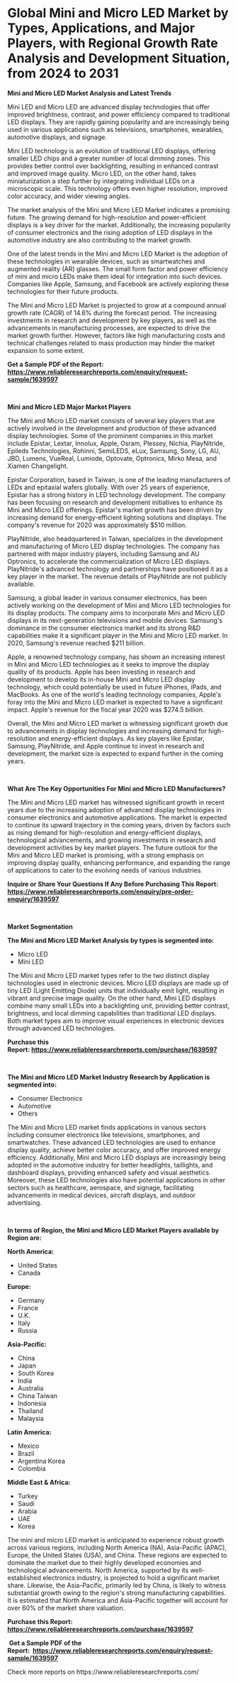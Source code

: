 <p><h1>Global Mini and Micro LED Market by Types, Applications, and Major Players, with Regional Growth Rate Analysis and Development Situation, from 2024 to 2031</h1></p><p><strong>Mini and Micro LED Market Analysis and Latest Trends</strong></p>
<p><p>Mini LED and Micro LED are advanced display technologies that offer improved brightness, contrast, and power efficiency compared to traditional LED displays. They are rapidly gaining popularity and are increasingly being used in various applications such as televisions, smartphones, wearables, automotive displays, and signage.</p><p>Mini LED technology is an evolution of traditional LED displays, offering smaller LED chips and a greater number of local dimming zones. This provides better control over backlighting, resulting in enhanced contrast and improved image quality. Micro LED, on the other hand, takes miniaturization a step further by integrating individual LEDs on a microscopic scale. This technology offers even higher resolution, improved color accuracy, and wider viewing angles.</p><p>The market analysis of the Mini and Micro LED Market indicates a promising future. The growing demand for high-resolution and power-efficient displays is a key driver for the market. Additionally, the increasing popularity of consumer electronics and the rising adoption of LED displays in the automotive industry are also contributing to the market growth.</p><p>One of the latest trends in the Mini and Micro LED Market is the adoption of these technologies in wearable devices, such as smartwatches and augmented reality (AR) glasses. The small form factor and power efficiency of mini and micro LEDs make them ideal for integration into such devices. Companies like Apple, Samsung, and Facebook are actively exploring these technologies for their future products.</p><p>The Mini and Micro LED Market is projected to grow at a compound annual growth rate (CAGR) of 14.6% during the forecast period. The increasing investments in research and development by key players, as well as the advancements in manufacturing processes, are expected to drive the market growth further. However, factors like high manufacturing costs and technical challenges related to mass production may hinder the market expansion to some extent.</p></p>
<p><strong>Get a Sample PDF of the Report:&nbsp; <a href="https://www.reliableresearchreports.com/enquiry/request-sample/1639597">https://www.reliableresearchreports.com/enquiry/request-sample/1639597</a></strong></p>
<p>&nbsp;</p>
<p><strong>Mini and Micro LED Major Market Players</strong></p>
<p><p>The Mini and Micro LED market consists of several key players that are actively involved in the development and production of these advanced display technologies. Some of the prominent companies in this market include Epistar, Lextar, Innolux, Apple, Osram, Plessey, Nichia, PlayNitride, Epileds Technologies, Rohinni, SemiLEDS, eLux, Samsung, Sony, LG, AU, JBD, Lumens, VueReal, Lumiode, Optovate, Optronics, Mirko Mesa, and Xiamen Changelight.</p><p>Epistar Corporation, based in Taiwan, is one of the leading manufacturers of LEDs and epitaxial wafers globally. With over 25 years of experience, Epistar has a strong history in LED technology development. The company has been focusing on research and development initiatives to enhance its Mini and Micro LED offerings. Epistar's market growth has been driven by increasing demand for energy-efficient lighting solutions and displays. The company's revenue for 2020 was approximately $510 million.</p><p>PlayNitride, also headquartered in Taiwan, specializes in the development and manufacturing of Micro LED display technologies. The company has partnered with major industry players, including Samsung and AU Optronics, to accelerate the commercialization of Micro LED displays. PlayNitride's advanced technology and partnerships have positioned it as a key player in the market. The revenue details of PlayNitride are not publicly available.</p><p>Samsung, a global leader in various consumer electronics, has been actively working on the development of Mini and Micro LED technologies for its display products. The company aims to incorporate Mini and Micro LED displays in its next-generation televisions and mobile devices. Samsung's dominance in the consumer electronics market and its strong R&D capabilities make it a significant player in the Mini and Micro LED market. In 2020, Samsung's revenue reached $211 billion.</p><p>Apple, a renowned technology company, has shown an increasing interest in Mini and Micro LED technologies as it seeks to improve the display quality of its products. Apple has been investing in research and development to develop its in-house Mini and Micro LED display technology, which could potentially be used in future iPhones, iPads, and MacBooks. As one of the world's leading technology companies, Apple's foray into the Mini and Micro LED market is expected to have a significant impact. Apple's revenue for the fiscal year 2020 was $274.5 billion.</p><p>Overall, the Mini and Micro LED market is witnessing significant growth due to advancements in display technologies and increasing demand for high-resolution and energy-efficient displays. As key players like Epistar, Samsung, PlayNitride, and Apple continue to invest in research and development, the market size is expected to expand further in the coming years.</p></p>
<p>&nbsp;</p>
<p><strong>What Are The Key Opportunities For Mini and Micro LED Manufacturers?</strong></p>
<p><p>The Mini and Micro LED market has witnessed significant growth in recent years due to the increasing adoption of advanced display technologies in consumer electronics and automotive applications. The market is expected to continue its upward trajectory in the coming years, driven by factors such as rising demand for high-resolution and energy-efficient displays, technological advancements, and growing investments in research and development activities by key market players. The future outlook for the Mini and Micro LED market is promising, with a strong emphasis on improving display quality, enhancing performance, and expanding the range of applications to cater to the evolving needs of various industries.</p></p>
<p><strong>Inquire or Share Your Questions If Any Before Purchasing This Report: <a href="https://www.reliableresearchreports.com/enquiry/pre-order-enquiry/1639597">https://www.reliableresearchreports.com/enquiry/pre-order-enquiry/1639597</a></strong></p>
<p>&nbsp;</p>
<p><strong>Market Segmentation</strong></p>
<p><strong>The Mini and Micro LED Market Analysis by types is segmented into:</strong></p>
<p><ul><li>Micro LED</li><li>Mini LED</li></ul></p>
<p><p>The Mini and Micro LED market types refer to the two distinct display technologies used in electronic devices. Micro LED displays are made up of tiny LED (Light Emitting Diode) units that individually emit light, resulting in vibrant and precise image quality. On the other hand, Mini LED displays combine many small LEDs into a backlighting unit, providing better contrast, brightness, and local dimming capabilities than traditional LED displays. Both market types aim to improve visual experiences in electronic devices through advanced LED technologies.</p></p>
<p><strong>Purchase this Report:&nbsp;<a href="https://www.reliableresearchreports.com/purchase/1639597">https://www.reliableresearchreports.com/purchase/1639597</a></strong></p>
<p>&nbsp;</p>
<p><strong>The Mini and Micro LED Market Industry Research by Application is segmented into:</strong></p>
<p><ul><li>Consumer Electronics</li><li>Automotive</li><li>Others</li></ul></p>
<p><p>The Mini and Micro LED market finds applications in various sectors including consumer electronics like televisions, smartphones, and smartwatches. These advanced LED technologies are used to enhance display quality, achieve better color accuracy, and offer improved energy efficiency. Additionally, Mini and Micro LED displays are increasingly being adopted in the automotive industry for better headlights, taillights, and dashboard displays, providing enhanced safety and visual aesthetics. Moreover, these LED technologies also have potential applications in other sectors such as healthcare, aerospace, and signage, facilitating advancements in medical devices, aircraft displays, and outdoor advertising.</p></p>
<p>&nbsp;</p>
<p><strong>In terms of Region, the Mini and Micro LED Market Players available by Region are:</strong></p>
<p>
    <p> <strong> North America: </strong>
        <ul>
            <li>United States</li>
            <li>Canada</li>
        </ul>
        </p> 
    <p> <strong> Europe: </strong>
        <ul>
            <li>Germany</li>
            <li>France</li>
            <li>U.K.</li>
            <li>Italy</li>
            <li>Russia</li>
        </ul>
        </p> 
    <p> <strong> Asia-Pacific: </strong>
        <ul>
            <li>China</li>
            <li>Japan</li>
            <li>South Korea</li>
            <li>India</li>
            <li>Australia</li>
            <li>China Taiwan</li>
            <li>Indonesia</li>
            <li>Thailand</li>
            <li>Malaysia</li>
        </ul>
        </p> 
    <p> <strong> Latin America: </strong>
        <ul>
            <li>Mexico</li>
            <li>Brazil</li>
            <li>Argentina Korea</li>
            <li>Colombia</li>
        </ul>
        </p> 
    <p> <strong> Middle East & Africa: </strong>
        <ul>
            <li>Turkey</li>
            <li>Saudi</li>
            <li>Arabia</li>
            <li>UAE</li>
            <li>Korea</li>
        </ul>
    </p>
    </p>
<p><p>The mini and micro LED market is anticipated to experience robust growth across various regions, including North America (NA), Asia-Pacific (APAC), Europe, the United States (USA), and China. These regions are expected to dominate the market due to their highly developed economies and technological advancements. North America, supported by its well-established electronics industry, is projected to hold a significant market share. Likewise, the Asia-Pacific, primarily led by China, is likely to witness substantial growth owing to the region's strong manufacturing capabilities. It is estimated that North America and Asia-Pacific together will account for over 60% of the market share valuation.</p></p>
<p><strong>Purchase this Report: <a href="https://www.reliableresearchreports.com/purchase/1639597">https://www.reliableresearchreports.com/purchase/1639597</a></strong></p>
<p>&nbsp;<strong>Get a Sample PDF of the Report:&nbsp;&nbsp;<a href="https://www.reliableresearchreports.com/enquiry/request-sample/1639597">https://www.reliableresearchreports.com/enquiry/request-sample/1639597</a></strong></p>
<p><strong></strong></p>
<p>Check more reports on https://www.reliableresearchreports.com/</p>